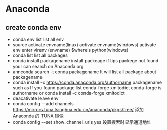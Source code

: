 # Anaconda

## create conda env
- conda env list
	list all env
- source activate envname(linux) activate envname(windows)
	activate env
	enter virenv (envname)
	$whereis python(windows)
- conda list
	list all packages
- conda install packagename
	install packeage
	if tips packege not found
		your can search on Anaconda.org
- annconda search -t conda packagename
	It will list all package about packagename
- conda install -c https://conda.anaconda.org/authorname packagename
	such as If you found package list conda-forge xmltodict
		conda-forge is authorname
	or conda install -c conda-forge xmltodict
- deacativate
	leave env
- conda config --add channels https://mirrors.tuna.tsinghua.edu.cn/anaconda/pkgs/free/
添加 Anaconda 的 TUNA 镜像
- conda config --set show_channel_urls yes
设置搜索时显示通道地址
